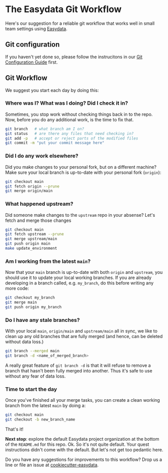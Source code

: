# The Easydata Git Workflow
Here's our suggestion for a reliable git workflow that works well in small team settings using [Easydata][cookiecutter-easydata].

## Git configuration

If you haven't yet done so, please follow the instrucitons
in our [Git Configuration Guide](git-configuration.md) first.

## Git Workflow

We suggest you start each day by doing this:

### Where was I? What was I doing? Did I check it in?
Sometimes, you stop work without checking things back in to the repo.
Now, before you do any additional work, is the time to fix that.
```bash
git branch   # what branch am I on?
git status   # are there any files that need checking in?
git add -p   # accept or reject parts of the modified files
git commit -m "put your commit message here"
```

### Did I do any work elsewhere?
Did you make changes to your personal fork, but on a different machine? Make sure your local branch is up-to-date with your personal fork (`origin`):
```bash
git checkout main
git fetch origin --prune
git merge origin/main
```

### What happened upstream?
Did someone make changes to the `upstream` repo in your absense?
Let's fetch and merge those changes

```bash
git checkout main
git fetch upstream --prune
git merge upstream/main
git push origin main
make update_environment
```

### Am I working from the latest `main`?
Now that your `main` branch is up-to-date with both `origin` and `upstream`, you should use it to update your local working branches. If you are already developing in a branch called, e.g. `my_branch`, do this before writing any more code:

```bash
git checkout my_branch
git merge main
git push origin my_branch
```

### Do I have any stale branches?
With your local `main`, `origin/main` and `upstream/main` all in sync, we like to clean up any old branches that are fully merged (and hence, can be deleted without data loss.)
```bash
git branch --merged main
git branch -d <name_of_merged_branch>
```
A really great feature of `git branch -d` is that it will refuse to remove a branch that hasn't been fully merged into another. Thus it's safe to use without any fear of data loss.


### Time to start the day
Once you've finished all your merge tasks, you can create a clean working branch from the latest `main` by doing a:
```bash
git checkout main
git checkout -b new_branch_name
```


That's it!

**Next stop**: explore the default Easydata project organization at the bottom of the `README.md` for this repo. Ok. So it's not quite default. Your quest instructions didn't come with the default. But let's not get too pedantic here.


Do you have any suggestions for improvements to this workflow? Drop us a line or file an issue at
[cookiecutter-easydata].

[cookiecutter-easydata]: https://github.com/hackalog/cookiecutter-easydata/